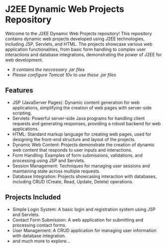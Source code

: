 # J2EE Dynamic Web Projects Repository
Welcome to the J2EE Dynamic Web Projects repository! This repository contains dynamic web projects developed using J2EE technologies, including JSP, Servlets, and HTML. The projects showcase various web application functionalities, from basic form handling to complex user interactions and database integrations, demonstrating the power of J2EE for web development.
- *It contains the neccessary .jar files*
- _Please configure Tomcat 10v to use these .jar files_
## Features
- JSP (JavaServer Pages): Dynamic content generation for web applications, simplifying the creation of web pages with server-side scripting.
- Servlets: Powerful server-side Java programs for handling client requests and generating responses, providing a robust backend for web applications.
- HTML: Standard markup language for creating web pages, used for designing the front-end structure and layout of the projects.
- Dynamic Web Content: Projects demonstrate the creation of dynamic web content that responds to user inputs and interactions.
- Form Handling: Examples of form submissions, validations, and processing using JSP and Servlets.
- Session Management: Techniques for managing user sessions and maintaining state across multiple requests.
- Database Integration: Projects showcasing interaction with databases, including CRUD (Create, Read, Update, Delete) operations.
## Projects Included
- Simple Login System: A basic login and registration system using JSP and Servlets.
- Contact Form Submission: A web application for submitting and processing contact forms.
- User Management: A CRUD application for managing user information with database integration.
- and much more to explore...

